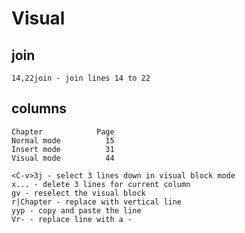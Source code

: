 # Visual

## join

```vim
14,22join - join lines 14 to 22
```

## columns

```vim
Chapter            Page
Normal mode          15
Insert mode          31
Visual mode          44
```

```vim
<C-v>3j - select 3 lines down in visual block mode
x... - delete 3 lines for current column
gv - reselect the visual block
r|Chapter - replace with vertical line
yyp - copy and paste the line
Vr- - replace line with a -
```
